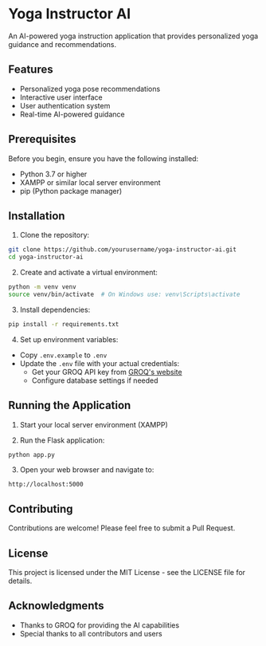 # Yoga Instructor AI

An AI-powered yoga instruction application that provides personalized yoga guidance and recommendations.

## Features

- Personalized yoga pose recommendations
- Interactive user interface
- User authentication system
- Real-time AI-powered guidance

## Prerequisites

Before you begin, ensure you have the following installed:
- Python 3.7 or higher
- XAMPP or similar local server environment
- pip (Python package manager)

## Installation

1. Clone the repository:
```bash
git clone https://github.com/yourusername/yoga-instructor-ai.git
cd yoga-instructor-ai
```

2. Create and activate a virtual environment:
```bash
python -m venv venv
source venv/bin/activate  # On Windows use: venv\Scripts\activate
```

3. Install dependencies:
```bash
pip install -r requirements.txt
```

4. Set up environment variables:
- Copy `.env.example` to `.env`
- Update the `.env` file with your actual credentials:
  - Get your GROQ API key from [GROQ's website](https://groq.com)
  - Configure database settings if needed

## Running the Application

1. Start your local server environment (XAMPP)

2. Run the Flask application:
```bash
python app.py
```

3. Open your web browser and navigate to:
```
http://localhost:5000
```

## Contributing

Contributions are welcome! Please feel free to submit a Pull Request.

## License

This project is licensed under the MIT License - see the LICENSE file for details.

## Acknowledgments

- Thanks to GROQ for providing the AI capabilities
- Special thanks to all contributors and users